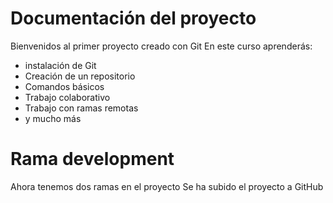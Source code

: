 # Documentación del proyecto

Bienvenidos al primer proyecto creado con Git
En este curso aprenderás:
- instalación de Git
- Creación de un repositorio
- Comandos básicos
- Trabajo colaborativo
- Trabajo con ramas remotas
- y mucho más

# Rama development
Ahora tenemos dos ramas en el proyecto
Se ha subido el proyecto a GitHub

